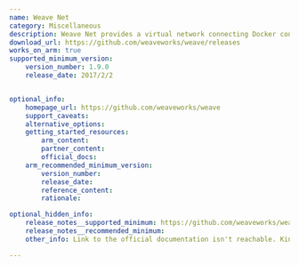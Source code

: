 ```yaml
---
name: Weave Net
category: Miscellaneous
description: Weave Net provides a virtual network connecting Docker containers across multiple hosts, enabling automatic discovery.
download_url: https://github.com/weaveworks/weave/releases
works_on_arm: true
supported_minimum_version:
    version_number: 1.9.0
    release_date: 2017/2/2


optional_info:
    homepage_url: https://github.com/weaveworks/weave
    support_caveats:
    alternative_options:
    getting_started_resources:
        arm_content:
        partner_content:
        official_docs:
    arm_recommended_minimum_version:
        version_number:
        release_date:
        reference_content:
        rationale:

optional_hidden_info:
    release_notes__supported_minimum: https://github.com/weaveworks/weave/releases/tag/v1.9.0
    release_notes__recommended_minimum:
    other_info: Link to the official documentation isn't reachable. Kindly consider [this](https://www.weave.works/docs/net/latest/install/installing-weave).

---
```

